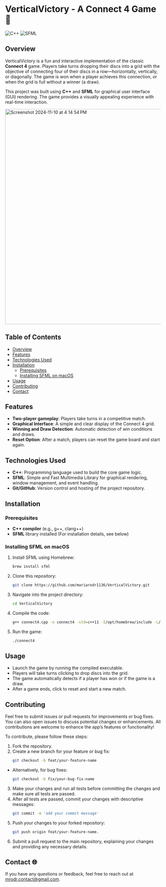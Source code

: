 # VerticalVictory - A Connect 4 Game 🧩

![C++](https://img.shields.io/badge/Languages%20&%20Frameworks-C%2B%2B-blue) ![SFML](https://img.shields.io/badge/Languages%20&%20Frameworks-SFML-lightblue)

## Overview
VerticalVictory is a fun and interactive implementation of the classic **Connect 4** game. Players take turns dropping their discs into a grid with the objective of connecting four of their discs in a row—horizontally, vertically, or diagonally. The game is won when a player achieves this connection, or when the grid is full without a winner (a draw).

This project was built using **C++** and **SFML** for graphical user interface (GUI) rendering. The game provides a visually appealing experience with real-time interaction.

<img width="696" alt="Screenshot 2024-11-10 at 4 14 54 PM" src="https://github.com/user-attachments/assets/ba20164f-b3bb-4889-8e68-4027c83500d1">


## Table of Contents
- [Overview](#overview)
- [Features](#features)
- [Technologies Used](#technologies-used)
- [Installation](#installation)
    - [Prerequisites](#prerequisites)
    - [Installing SFML on macOS](#installing-sfml-on-macos)
- [Usage](#usage)
- [Contributing](#contributing)
- [Contact](#contact-)

## Features
- **Two-player gameplay**: Players take turns in a competitive match.
- **Graphical Interface**: A simple and clear display of the Connect 4 grid.
- **Winning and Draw Detection**: Automatic detection of win conditions and draws.
- **Reset Option**: After a match, players can reset the game board and start again.

## Technologies Used
- **C++**: Programming language used to build the core game logic.
- **SFML**: Simple and Fast Multimedia Library for graphical rendering, window management, and event handling.
- **Git/GitHub**: Version control and hosting of the project repository.

## Installation

### Prerequisites
- **C++ compiler** (e.g., g++, clang++)
- **SFML** library installed (For installation details, see below)

### Installing SFML on macOS
1. Install SFML using Homebrew:
   ```bash
   brew install sfml
2. Clone this repository:
   ```bash
   git clone https://github.com/mariarodr1136/VerticalVictory.git
3. Navigate into the project directory:
   ```bash
   cd VerticalVictory
4. Compile the code:
   ```bash
   g++ connect4.cpp -o connect4 -std=c++11 -I/opt/homebrew/include -L/opt/homebrew/lib -lsfml-graphics -lsfml-window -lsfml-system
5. Run the game:
   ```bash
   ./connect4

## Usage

- Launch the game by running the compiled executable.
- Players will take turns clicking to drop discs into the grid.
- The game automatically detects if a player has won or if the game is a draw.
- After a game ends, click to reset and start a new match.

## Contributing
Feel free to submit issues or pull requests for improvements or bug fixes. You can also open issues to discuss potential changes or enhancements. All contributions are welcome to enhance the app’s features or functionality!

To contribute, please follow these steps:

1. Fork the repository.
2. Create a new branch for your feature or bug fix:
   ```bash
   git checkout -b feat/your-feature-name
- Alternatively, for bug fixes:
   ```bash
   git checkout -b fix/your-bug-fix-name
3. Make your changes and run all tests before committing the changes and make sure all tests are passed.
4. After all tests are passed, commit your changes with descriptive messages:
   ```bash
   git commit -m 'add your commit message'
5. Push your changes to your forked repository:
   ```bash
   git push origin feat/your-feature-name.
6. Submit a pull request to the main repository, explaining your changes and providing any necessary details.

## Contact 🌐
If you have any questions or feedback, feel free to reach out at [mrodr.contact@gmail.com](mailto:mrodr.contact@gmail.com).

